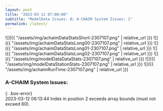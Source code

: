 ```yaml
---
layout: post
title: "2023-03-12 07:00:00"
subtitle: "ModelData Issues: 0; A-CHAIM System Issues: 1"
permalink: /latest/
---
```


![]({{ "/assets/img/achaimDataStatsShort-2307107.png" | relative_url }})
![]({{ "/assets/img/achaimDataStatsLong00-2307107.png" | relative_url }})
![]({{ "/assets/img/achaimDataStatsLong01-2307107.png" | relative_url }})
![]({{ "/assets/img/achaimDataStatsLong02-2307107.png" | relative_url }})
![]({{ "/assets/img/modelDataDataStats-2307107.png" | relative_url }})
![]({{ "/assets/img/modelDataStationStats-2307107.png" | relative_url }})
![]({{ "/assets/img/achaimRunTime-2307107.png" | relative_url }})


### A-CHAIM System Issues:  
  
{: .box-error}  
2023-03-12 06:13:44 Index in position 2 exceeds array bounds (must not exceed 60).  
